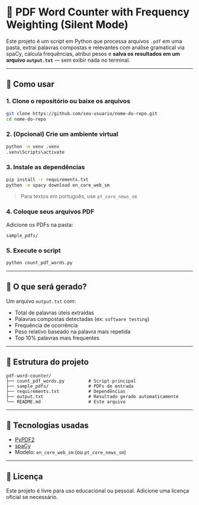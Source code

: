 # 📄 PDF Word Counter with Frequency Weighting (Silent Mode)

Este projeto é um script em Python que processa arquivos `.pdf` em uma pasta, extrai palavras compostas e relevantes com análise gramatical via spaCy, calcula frequências, atribui pesos e **salva os resultados em um arquivo `output.txt`** — sem exibir nada no terminal.

---

## 🚀 Como usar

### 1. Clone o repositório ou baixe os arquivos
```bash
git clone https://github.com/seu-usuario/nome-do-repo.git
cd nome-do-repo
```

### 2. (Opcional) Crie um ambiente virtual
```bash
python -m venv .venv
.venv\Scripts\activate
```

### 3. Instale as dependências
```bash
pip install -r requirements.txt
python -m spacy download en_core_web_sm
```

> Para textos em português, use `pt_core_news_sm`

### 4. Coloque seus arquivos PDF
Adicione os PDFs na pasta:
```
sample_pdfs/
```

### 5. Execute o script
```bash
python count_pdf_words.py
```

---

## 📁 O que será gerado?

Um arquivo `output.txt` com:
- Total de palavras úteis extraídas
- Palavras compostas detectadas (ex: `software testing`)
- Frequência de ocorrência
- Peso relativo baseado na palavra mais repetida
- Top 10% palavras mais frequentes

---

## 📂 Estrutura do projeto

```
pdf-word-counter/
├── count_pdf_words.py         # Script principal
├── sample_pdfs/               # PDFs de entrada
├── requirements.txt           # Dependências
├── output.txt                 # Resultado gerado automaticamente
└── README.md                  # Este arquivo
```

---

## 🧠 Tecnologias usadas

- [PyPDF2](https://pypi.org/project/PyPDF2/)
- [spaCy](https://spacy.io/)
- Modelo: `en_core_web_sm` (ou `pt_core_news_sm`)

---

## 📝 Licença

Este projeto é livre para uso educacional ou pessoal. Adicione uma licença oficial se necessário.
